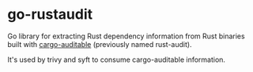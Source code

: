 # go-rustaudit

Go library for extracting Rust dependency information from Rust binaries built with [cargo-auditable](https://github.com/rust-secure-code/cargo-auditable) (previously named rust-audit).

It's used by trivy and syft to consume cargo-auditable information.